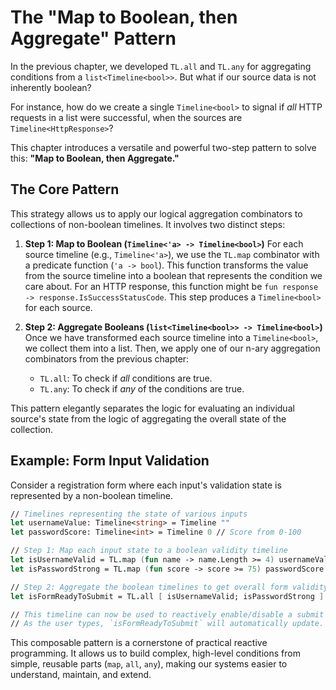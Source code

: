 # The "Map to Boolean, then Aggregate" Pattern

In the previous chapter, we developed `TL.all` and `TL.any` for aggregating conditions from a `list<Timeline<bool>>`. But what if our source data is not inherently boolean?

For instance, how do we create a single `Timeline<bool>` to signal if *all* HTTP requests in a list were successful, when the sources are `Timeline<HttpResponse>`?

This chapter introduces a versatile and powerful two-step pattern to solve this: **"Map to Boolean, then Aggregate."**

## The Core Pattern

This strategy allows us to apply our logical aggregation combinators to collections of non-boolean timelines. It involves two distinct steps:

1.  **Step 1: Map to Boolean (`Timeline<'a> -> Timeline<bool>`)**
    For each source timeline (e.g., `Timeline<'a>`), we use the `TL.map` combinator with a predicate function (`'a -> bool`). This function transforms the value from the source timeline into a boolean that represents the condition we care about. For an HTTP response, this function might be `fun response -> response.IsSuccessStatusCode`. This step produces a `Timeline<bool>` for each source.

2.  **Step 2: Aggregate Booleans (`list<Timeline<bool>> -> Timeline<bool>`)**
    Once we have transformed each source timeline into a `Timeline<bool>`, we collect them into a list. Then, we apply one of our n-ary aggregation combinators from the previous chapter:
    * `TL.all`: To check if *all* conditions are true.
    * `TL.any`: To check if *any* of the conditions are true.

This pattern elegantly separates the logic for evaluating an individual source's state from the logic of aggregating the overall state of the collection.

## Example: Form Input Validation

Consider a registration form where each input's validation state is represented by a non-boolean timeline.

```fsharp
// Timelines representing the state of various inputs
let usernameValue: Timeline<string> = Timeline ""
let passwordScore: Timeline<int> = Timeline 0 // Score from 0-100

// Step 1: Map each input state to a boolean validity timeline
let isUsernameValid = TL.map (fun name -> name.Length >= 4) usernameValue
let isPasswordStrong = TL.map (fun score -> score >= 75) passwordScore

// Step 2: Aggregate the boolean timelines to get overall form validity
let isFormReadyToSubmit = TL.all [ isUsernameValid; isPasswordStrong ]

// This timeline can now be used to reactively enable/disable a submit button.
// As the user types, `isFormReadyToSubmit` will automatically update.
```

This composable pattern is a cornerstone of practical reactive programming. It allows us to build complex, high-level conditions from simple, reusable parts (`map`, `all`, `any`), making our systems easier to understand, maintain, and extend.